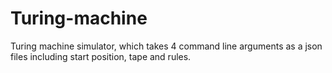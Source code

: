 # Turing-machine
Turing machine simulator, which takes 4 command line arguments as a json files including start position, tape and rules.
